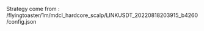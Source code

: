 Strategy come from : /flyingtoaster/1m/mdcl_hardcore_scalp/LINKUSDT_20220818203915_b4260/config.json